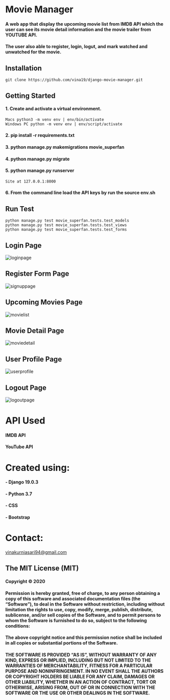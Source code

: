 # Movie Manager
#### A web app that display the upcoming movie list from IMDB API which the user can see its movie detail information and the movie trailer from YOUTUBE API.
#### The user also able to register, login, logut, and mark watched and unwatched for the movie.

## Installation
    git clone https://github.com/vina19/django-movie-manager.git

## Getting Started
#### 1. Create and activate a virtual environment.
    Macs python3 -m venv env | env/bin/activate
    Windows PC python -m venv env | env/script/activate
#### 2. pip install -r requirements.txt
#### 3. python manage.py makemigrations movie_superfan
#### 4. python manage.py migrate
#### 5. python manage.py runserver
    Site at 127.0.0.1:8000
#### 6. From the command line load the API keys by run the source env.sh

## Run Test
    python manage.py test movie_superfan.tests.test_models
    python manage.py test movie_superfan.tests.test_views
    python manage.py test movie_superfan.tests.test_forms

## Login Page
![loginpage](https://user-images.githubusercontent.com/46719712/71199630-f8d07200-225b-11ea-88d8-a3f991c3f495.JPG)

## Register Form Page
![signuppage](https://user-images.githubusercontent.com/46719712/71199750-39c88680-225c-11ea-9717-a8c1299ebb99.JPG)

## Upcoming Movies Page
![movielist](https://user-images.githubusercontent.com/46719712/71199681-17cf0400-225c-11ea-9bd6-3e05658803e5.JPG)

## Movie Detail Page
![moviedetail](https://user-images.githubusercontent.com/46719712/71199686-1998c780-225c-11ea-8b02-619e7019df0e.JPG)

## User Profile Page
![userprofile](https://user-images.githubusercontent.com/46719712/71199696-1dc4e500-225c-11ea-8836-de958c6ce0a7.JPG)

## Logout Page
![logoutpage](https://user-images.githubusercontent.com/46719712/71199704-21586c00-225c-11ea-9c4e-b6acfbb5a0b8.JPG)

# API Used
#### IMDB API
#### YouTube API

# Created using:
#### - Django 19.0.3
#### - Python 3.7
#### - CSS
#### - Bootstrap

# Contact:
vinakurniasari94@gmail.com

## The MIT License (MIT)
#### Copyright © 2020 <Vina Kurniasari>

#### Permission is hereby granted, free of charge, to any person obtaining a copy of this software and associated documentation files (the “Software”), to deal in the Software without restriction, including without limitation the rights to use, copy, modify, merge, publish, distribute, sublicense, and/or sell copies of the Software, and to permit persons to whom the Software is furnished to do so, subject to the following conditions:

#### The above copyright notice and this permission notice shall be included in all copies or substantial portions of the Software.

#### THE SOFTWARE IS PROVIDED “AS IS”, WITHOUT WARRANTY OF ANY KIND, EXPRESS OR IMPLIED, INCLUDING BUT NOT LIMITED TO THE WARRANTIES OF MERCHANTABILITY, FITNESS FOR A PARTICULAR PURPOSE AND NONINFRINGEMENT. IN NO EVENT SHALL THE AUTHORS OR COPYRIGHT HOLDERS BE LIABLE FOR ANY CLAIM, DAMAGES OR OTHER LIABILITY, WHETHER IN AN ACTION OF CONTRACT, TORT OR OTHERWISE, ARISING FROM, OUT OF OR IN CONNECTION WITH THE SOFTWARE OR THE USE OR OTHER DEALINGS IN THE SOFTWARE.
